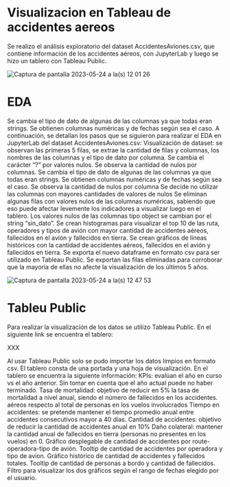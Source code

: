 # Visualizacion en Tableau de accidentes aereos

Se realizo el análisis exploratorio del dataset AccidentesAviones.csv, que contiene información de los accidentes aéreos, con JupyterLab y luego se hizo un tablero con Tableau Public.

![Captura de pantalla 2023-05-24 a la(s) 12 01 26](https://github.com/santivalor/labs_2/assets/119902985/e1fd9e63-13b7-49f6-985b-e762136c4f4c)

# EDA

Se cambia el tipo de dato de algunas de las columnas ya que todas eran strings. Se obtienen columnas numéricas y de fechas según sea el caso.
A continuación, se detallan los pasos que se siguieron para realizar el EDA en JupyterLab del dataset AccidentesAviones.csv:
Visualización de dataset: se observan las primeras 5 filas, se extrae la cantidad de filas y columnas, los nombres de las columnas y el tipo de dato por columna.
Se cambia el carácter “?” por valores nulos.
Se observa la cantidad de nulos por columnas.
Se cambia el tipo de dato de algunas de las columnas ya que todas eran strings. Se obtienen columnas numéricas y de fechas según sea el caso.
Se observa la cantidad de nulos por columna
Se decide no utilizar las columnas con mayores cantidades de valores de nulos
Se eliminan algunas filas con valores nulos de las columnas numéricas, sabiendo que eso puede afectar levemente los indicadores a visualizar luego en el tablero.
Los valores nulos de las columnas tipo object se cambian por el string “sin_dato”.
Se crean histogramas para visualizar el top 10 de las ruta, operadores y tipos de avión con mayor cantidad de accidentes aéreos, fallecidos en el avión y fallecidos en tierra.
Se crean gráficos de líneas históricos con la cantidad de accidentes aéreos, fallecidos en el avión y fallecidos en tierra.
Se exporta el nuevo dataframe en formato csv para ser utilizado en Tableau Public.
Se exportan las filas eliminadas para corroborar que la mayoría de ellas no afecte la visualización de los últimos 5 años.

![Captura de pantalla 2023-05-24 a la(s) 12 47 53](https://github.com/santivalor/labs_2/assets/119902985/59b0df52-e934-4693-8fca-8ef87b467ec5)


# Tableu Public 

Para realizar la visualización de los datos se utilizo Tableau Public. En el siguiente link se encuentra el tablero:

XXX

Al usar Tableau Public solo se pudo importar los datos limpios en formato csv. El tablero consta de una portada y una hoja de visualización.
En el tablero se encuentra la siguiente información:
KPIs: evalúan el año en curso vs el año anterior. Sin tomar en cuenta que el año actual puede no haber terminado.
Tasa de mortalidad: objetivo de reducir en 5% la tasa de mortalidad a nivel anual, siendo el número de fallecidos en los accidentes. aéreos respecto al total de personas en los vuelos involucrados
Tiempo en accidentes: se pretende mantener el tiempo promedio anual entre accidentes consecutivos mayor a 40 días.
Cantidad de accidentes: objetivo de reducir la cantidad de accidentes anual en 10%
Daño colateral: mantener la cantidad anual de fallecidos en tierra (personas no presentes en los vuelos) en 0.
Gráfico desplegable de cantidad de accidentes por route-operadora-tipo de avión. Tooltip de cantidad de accidentes por operadora y tipo de avion.
Gráfico histórico de cantidad de accidentes y fallecidos totales. Tooltip de cantidad de personas a bordo y cantidad de fallecidos.
Filtro para visualizar los dos gráficos según el rango de fechas elegido por el usuario.


   












